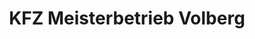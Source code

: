---
title: "KFZ Meisterbetrieb Volberg"
url: /roesrath/kfz-meisterbetrieb-volberg/
shop: Autowerkstatt
---